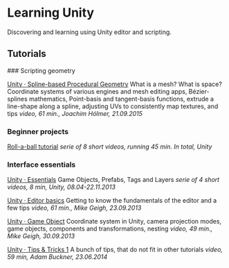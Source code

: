 # Learning Unity

Discovering and learning using Unity editor and scripting.

## Tutorials

### Scripting geometry

[Unity · Spline-based Procedural Geometry](https://dayone.me/2hqvzt8) What is a mesh? What is space? Coordinate systems of various engines and mesh editing apps, Bézier-splines mathematics, Point-basis and tangent-basis functions, extrude a line-shape along a spline, adjusting UVs to consistently map textures, and tips _video, 61 min., Joachim Hólmer, 21.09.2015_

### Beginner projects

[Roll-a-ball tutorial](http://unity3d.com/learn/tutorials/projects/roll-ball-tutorial) _serie of 8 short videos, running 45 min. In total, Unity_

### Interface essentials

[Unity · Essentials](https://dayone.me/2jyNzWy) Game Objects, Prefabs, Tags and Layers _serie of 4 short videos, 8 min, Unity, 08.04-22.11.2013_ 

[Unity · Editor basics](https://dayone.me/2hqwz7d) Getting to know the fundamentals of the editor and a few tips _video, 61 min., Mike Geigh, 23.09.2013_

[Unity · Game Object](https://dayone.me/2hU7zKZ) Coordinate system in Unity, camera projection modes, game objects, components and transformations, nesting _video, 49 min., Mike Geigh, 30.09.2013_

[Unity · Tips & Tricks 1](https://dayone.me/2i11zIR) A bunch of tips, that do not fit in other tutorials _video, 59 min, Adam Buckner, 23.06.2014_ 
